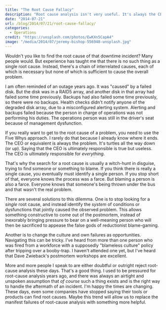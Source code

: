 ```yaml
---
title: "The Root Cause Fallacy"
description: "Root cause analysis isn't very useful. It's always the CEO's fault."
date: "2014-07-21"
url: /blog/2014/07/21/root-cause-fallacy/
categories:
  - Operations
credit: "https://unsplash.com/photos/EwKXn5CapA4"
image: "/media/2014/07/jeremy-bishop-556948-unsplash.jpg"
---
```


Wouldn't you like to find the root cause of that downtime incident? Many people
would. But experience has taught me that there is no such thing as a single root
cause. Instead, there's a chain of interrelated causes, each of which is
necessary but none of which is sufficient to cause the overall problem.

<!--more-->

I am often reminded of an outage years ago. It was "caused" by a failed disk.
But the disk was in a RAID5 array, and another disk in that array had failed
some time previously. Backups had also failed some time previously, so there
were no backups. Health checks didn't notify anyone of the degraded disk array,
due to a misconfigured alerting system. Alerting and backups failed because the
person in charge of operations was not performing his duties.  The operations
person was still in the driver's seat because of management dysfunction.

If you really want to get to the root cause of a problem, you need to use the
Five Whys approach. I rarely do that because I already know where it ends. The
CEO or equivalent is always the problem. It's turtles all the way down (or up).
Saying that the CEO is ultimately responsible is true but useless. The CEO is
ultimately responsible for *everything*.

That's why the search for a root cause is usually a witch-hunt in disguise, trying
to find someone or something to blame. If you think there is really a single
cause, you eventually must identify a single person. If you stop short of that,
everyone knows the process was a farce. But blaming a person is also a farce.
Everyone knows that someone's being thrown under the bus and that wasn't the
real problem.

There are several solutions to this dilemma. One is to stop looking for a
*single* root cause, and instead identify the *system* of conditions or
dysfunctions that jointly caused the observed problem. This allows something
constructive to come out of the postmortem, instead of inexorably bringing
pressure to bear on a well-meaning person who will then be sacrificed to appease
the false gods of reductionist blame-gaming.

Another is to change the culture and own failures as opportunities. Navigating
this can be tricky. I've heard from more than one person who was fired from a
workforce with a supposedly "blameless culture" policy after tripping over a
booby-trap. I haven't attended one yet, but I've heard that Dave Zwieback's
postmortem workshops are excellent.

More and more people I speak to are either doubtful or outright reject
root-cause analysis these days. That's a good thing. I used to be pressured for
root-cause analysis years ago, and there was always an airtight and unspoken
assumption that *of course* such a thing exists and is the right way to handle
the aftermath of an incident. I'm happy the times are changing. These days, even
some companies have stopped saying their tools or products can find root causes.
Maybe this trend will allow us to replace the manifest failures of root-cause
analysis with something more helpful.
